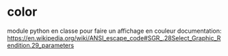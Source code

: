 # color
module python en classe pour faire un affichage en couleur
documentation: https://en.wikipedia.org/wiki/ANSI_escape_code#SGR_.28Select_Graphic_Rendition.29_parameters
